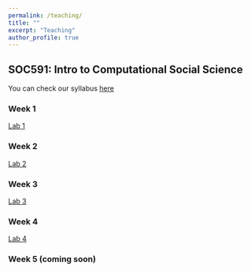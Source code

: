 ```yaml
---
permalink: /teaching/
title: ""
excerpt: "Teaching"
author_profile: true
---
```


## SOC591: Intro to Computational Social Science

You can check our syllabus [here](https://yongjunzhang.com/files/css/CSS_Zhang_Spring2022.pdf)

### Week 1

[Lab 1](https://yongjunzhang.com/files/css/Lab1-Tutorial.html)


### Week 2

[Lab 2](https://yongjunzhang.com/files/css/Lab2.html)

### Week 3

[Lab 3](https://yongjunzhang.com/files/css/Lab3.html)

### Week 4

[Lab 4](https://yongjunzhang.com/files/css/Lab4.html)

### Week 5 (coming soon)